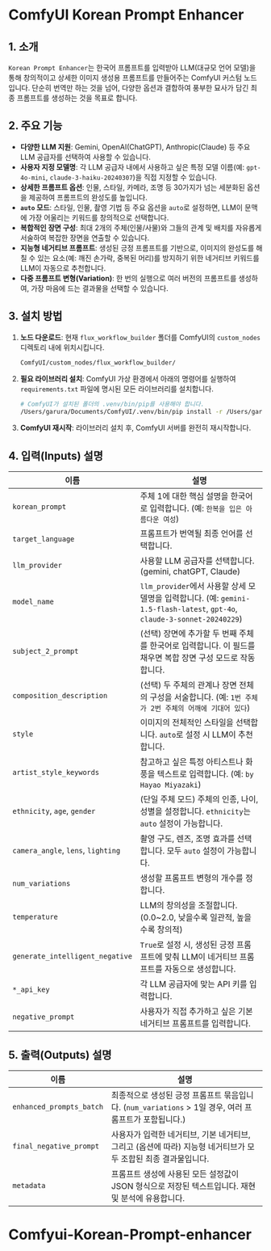 # ComfyUI Korean Prompt Enhancer

## 1. 소개

`Korean Prompt Enhancer`는 한국어 프롬프트를 입력받아 LLM(대규모 언어 모델)을 통해 창의적이고 상세한 이미지 생성용 프롬프트를 만들어주는 ComfyUI 커스텀 노드입니다. 단순히 번역만 하는 것을 넘어, 다양한 옵션과 결합하여 풍부한 묘사가 담긴 최종 프롬프트를 생성하는 것을 목표로 합니다.

## 2. 주요 기능

- **다양한 LLM 지원**: Gemini, OpenAI(ChatGPT), Anthropic(Claude) 등 주요 LLM 공급자를 선택하여 사용할 수 있습니다.
- **사용자 지정 모델명**: 각 LLM 공급자 내에서 사용하고 싶은 특정 모델 이름(예: `gpt-4o-mini`, `claude-3-haiku-20240307`)을 직접 지정할 수 있습니다.
- **상세한 프롬프트 옵션**: 인물, 스타일, 카메라, 조명 등 30가지가 넘는 세분화된 옵션을 제공하여 프롬프트의 완성도를 높입니다.
- **`auto` 모드**: 스타일, 인물, 촬영 기법 등 주요 옵션을 `auto`로 설정하면, LLM이 문맥에 가장 어울리는 키워드를 창의적으로 선택합니다.
- **복합적인 장면 구성**: 최대 2개의 주체(인물/사물)와 그들의 관계 및 배치를 자유롭게 서술하여 복잡한 장면을 연출할 수 있습니다.
- **지능형 네거티브 프롬프트**: 생성된 긍정 프롬프트를 기반으로, 이미지의 완성도를 해칠 수 있는 요소(예: 깨진 손가락, 중복된 머리)를 방지하기 위한 네거티브 키워드를 LLM이 자동으로 추천합니다.
- **다중 프롬프트 변형(Variation)**: 한 번의 실행으로 여러 버전의 프롬프트를 생성하여, 가장 마음에 드는 결과물을 선택할 수 있습니다.

## 3. 설치 방법

1.  **노드 다운로드**: 현재 `flux_workflow_builder` 폴더를 ComfyUI의 `custom_nodes` 디렉토리 내에 위치시킵니다.
    ```
    ComfyUI/custom_nodes/flux_workflow_builder/
    ```

2.  **필요 라이브러리 설치**: ComfyUI 가상 환경에서 아래의 명령어를 실행하여 `requirements.txt` 파일에 명시된 모든 라이브러리를 설치합니다.

    ```bash
    # ComfyUI가 설치된 폴더의 .venv/bin/pip를 사용해야 합니다.
    /Users/garura/Documents/ComfyUI/.venv/bin/pip install -r /Users/garura/Documents/ComfyUI/custom_nodes/flux_workflow_builder/requirements.txt
    ```

3.  **ComfyUI 재시작**: 라이브러리 설치 후, ComfyUI 서버를 완전히 재시작합니다.

## 4. 입력(Inputs) 설명

| 이름                          | 설명                                                                                                                                |
| ----------------------------- | ----------------------------------------------------------------------------------------------------------------------------------- |
| `korean_prompt`               | 주체 1에 대한 핵심 설명을 한국어로 입력합니다. (예: `한복을 입은 아름다운 여성`)                                                        |
| `target_language`             | 프롬프트가 번역될 최종 언어를 선택합니다.                                                                                           |
| `llm_provider`                | 사용할 LLM 공급자를 선택합니다. (gemini, chatGPT, Claude)                                                                           |
| `model_name`                  | `llm_provider`에서 사용할 상세 모델명을 입력합니다. (예: `gemini-1.5-flash-latest`, `gpt-4o`, `claude-3-sonnet-20240229`)         |
| `subject_2_prompt`            | (선택) 장면에 추가할 두 번째 주체를 한국어로 입력합니다. 이 필드를 채우면 복합 장면 구성 모드로 작동합니다.                      |
| `composition_description`     | (선택) 두 주체의 관계나 장면 전체의 구성을 서술합니다. (예: `1번 주체가 2번 주체의 어깨에 기대어 있다`)                       |
| `style`                       | 이미지의 전체적인 스타일을 선택합니다. `auto`로 설정 시 LLM이 추천합니다.                                                         |
| `artist_style_keywords`       | 참고하고 싶은 특정 아티스트나 화풍을 텍스트로 입력합니다. (예: `by Hayao Miyazaki`)                                                 |
| `ethnicity`, `age`, `gender`  | (단일 주체 모드) 주체의 인종, 나이, 성별을 설정합니다. `ethnicity`는 `auto` 설정이 가능합니다.                                   |
| `camera_angle`, `lens`, `lighting` | 촬영 구도, 렌즈, 조명 효과를 선택합니다. 모두 `auto` 설정이 가능합니다.                                                          |
| `num_variations`              | 생성할 프롬프트 변형의 개수를 정합니다.                                                                                             |
| `temperature`                 | LLM의 창의성을 조절합니다. (0.0~2.0, 낮을수록 일관적, 높을수록 창의적)                                                              |
| `generate_intelligent_negative` | `True`로 설정 시, 생성된 긍정 프롬프트에 맞춰 LLM이 네거티브 프롬프트를 자동으로 생성합니다.                                        |
| `*_api_key`                   | 각 LLM 공급자에 맞는 API 키를 입력합니다.                                                                                           |
| `negative_prompt`             | 사용자가 직접 추가하고 싶은 기본 네거티브 프롬프트를 입력합니다.                                                                    |

## 5. 출력(Outputs) 설명

| 이름                      | 설명                                                                                             |
| ------------------------- | ------------------------------------------------------------------------------------------------ |
| `enhanced_prompts_batch`  | 최종적으로 생성된 긍정 프롬프트 묶음입니다. (`num_variations` > 1일 경우, 여러 프롬프트가 포함됩니다.) |
| `final_negative_prompt`   | 사용자가 입력한 네거티브, 기본 네거티브, 그리고 (옵션에 따라) 지능형 네거티브가 모두 조합된 최종 결과물입니다. |
| `metadata`                | 프롬프트 생성에 사용된 모든 설정값이 JSON 형식으로 저장된 텍스트입니다. 재현 및 분석에 유용합니다.      |

# Comfyui-Korean-Prompt-enhancer
